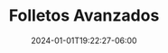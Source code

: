 ---
weight: 400
title: "Folletos Avanzados"
description: ""
icon: "folder"
date: "2024-01-01T19:22:27-06:00"
lastmod: "2024-01-01T19:22:27-06:00"
draft: false
toc: true
---